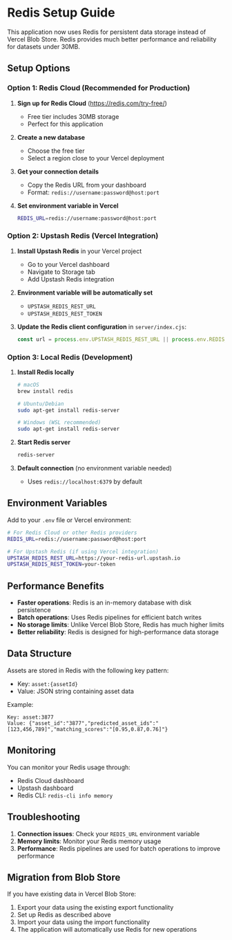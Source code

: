 # Redis Setup Guide

This application now uses Redis for persistent data storage instead of Vercel Blob Store. Redis provides much better performance and reliability for datasets under 30MB.

## Setup Options

### Option 1: Redis Cloud (Recommended for Production)

1. **Sign up for Redis Cloud** (https://redis.com/try-free/)
   - Free tier includes 30MB storage
   - Perfect for this application

2. **Create a new database**
   - Choose the free tier
   - Select a region close to your Vercel deployment

3. **Get your connection details**
   - Copy the Redis URL from your dashboard
   - Format: `redis://username:password@host:port`

4. **Set environment variable in Vercel**
   ```bash
   REDIS_URL=redis://username:password@host:port
   ```

### Option 2: Upstash Redis (Vercel Integration)

1. **Install Upstash Redis** in your Vercel project
   - Go to your Vercel dashboard
   - Navigate to Storage tab
   - Add Upstash Redis integration

2. **Environment variable will be automatically set**
   - `UPSTASH_REDIS_REST_URL`
   - `UPSTASH_REDIS_REST_TOKEN`

3. **Update the Redis client configuration** in `server/index.cjs`:
   ```javascript
   const url = process.env.UPSTASH_REDIS_REST_URL || process.env.REDIS_URL || 'redis://localhost:6379'
   ```

### Option 3: Local Redis (Development)

1. **Install Redis locally**
   ```bash
   # macOS
   brew install redis
   
   # Ubuntu/Debian
   sudo apt-get install redis-server
   
   # Windows (WSL recommended)
   sudo apt-get install redis-server
   ```

2. **Start Redis server**
   ```bash
   redis-server
   ```

3. **Default connection** (no environment variable needed)
   - Uses `redis://localhost:6379` by default

## Environment Variables

Add to your `.env` file or Vercel environment:

```bash
# For Redis Cloud or other Redis providers
REDIS_URL=redis://username:password@host:port

# For Upstash Redis (if using Vercel integration)
UPSTASH_REDIS_REST_URL=https://your-redis-url.upstash.io
UPSTASH_REDIS_REST_TOKEN=your-token
```

## Performance Benefits

- **Faster operations**: Redis is an in-memory database with disk persistence
- **Batch operations**: Uses Redis pipelines for efficient batch writes
- **No storage limits**: Unlike Vercel Blob Store, Redis has much higher limits
- **Better reliability**: Redis is designed for high-performance data storage

## Data Structure

Assets are stored in Redis with the following key pattern:
- Key: `asset:{assetId}`
- Value: JSON string containing asset data

Example:
```
Key: asset:3877
Value: {"asset_id":"3877","predicted_asset_ids":"[123,456,789]","matching_scores":"[0.95,0.87,0.76]"}
```

## Monitoring

You can monitor your Redis usage through:
- Redis Cloud dashboard
- Upstash dashboard
- Redis CLI: `redis-cli info memory`

## Troubleshooting

1. **Connection issues**: Check your `REDIS_URL` environment variable
2. **Memory limits**: Monitor your Redis memory usage
3. **Performance**: Redis pipelines are used for batch operations to improve performance

## Migration from Blob Store

If you have existing data in Vercel Blob Store:
1. Export your data using the existing export functionality
2. Set up Redis as described above
3. Import your data using the import functionality
4. The application will automatically use Redis for new operations
